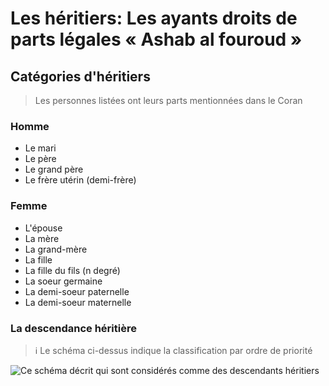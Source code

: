 # Les héritiers: Les ayants droits de parts légales « Ashab al fouroud »

## Catégories d'héritiers

> Les personnes listées ont leurs parts mentionnées dans le Coran

### Homme

- Le mari
- Le père
- Le grand père
- Le frère utérin (demi-frère)

### Femme

- L'épouse
- La mère
- La grand-mère
- La fille
- La fille du fils (n degré)
- La soeur germaine
- La demi-soeur paternelle
- La demi-soeur maternelle

### La descendance héritière

> ℹ️ Le schéma ci-dessus indique la classification par ordre de priorité

![Ce schéma décrit qui sont considérés comme des descendants héritiers](./assets/descendance-heritiere.png "Descendance héritière")

